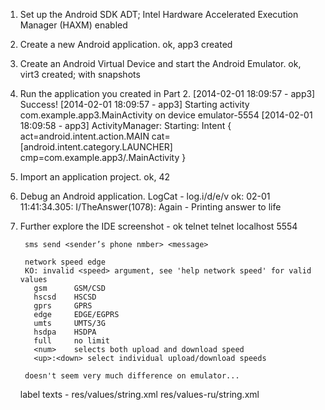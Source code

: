 1. Set up the Android SDK
    ADT; Intel Hardware Accelerated Execution Manager (HAXM) enabled
2. Create a new Android application.
    ok, app3 created
3. Create an Android Virtual Device and start the Android Emulator.
    ok, virt3 created; with snapshots
4. Run the application you created in Part 2.
    [2014-02-01 18:09:57 - app3] Success!
    [2014-02-01 18:09:57 - app3] Starting activity com.example.app3.MainActivity on device emulator-5554
    [2014-02-01 18:09:58 - app3] ActivityManager: Starting: Intent { act=android.intent.action.MAIN cat=[android.intent.category.LAUNCHER] cmp=com.example.app3/.MainActivity }
5. Import an application project.
    ok, 42
6. Debug an Android application.
    LogCat - log.i/d/e/v
    ok: 02-01 11:41:34.305: I/TheAnswer(1078): Again - Printing answer to life
7. Further explore the IDE
    screenshot - ok
    telnet
        telnet localhost 5554

        sms send <sender’s phone nmber> <message>

        network speed edge
        KO: invalid <speed> argument, see 'help network speed' for valid values
          gsm      GSM/CSD
          hscsd    HSCSD
          gprs     GPRS
          edge     EDGE/EGPRS
          umts     UMTS/3G
          hsdpa    HSDPA
          full     no limit
          <num>    selects both upload and download speed
          <up>:<down> select individual upload/download speeds

        doesn't seem very much difference on emulator...

    label texts -
        res/values/string.xml
        res/values-ru/string.xml
